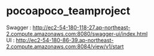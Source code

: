 # pocoapoco_teamproject

Swagger : http://ec2-54-180-118-27.ap-northeast-2.compute.amazonaws.com:8080/swagger-ui/index.html <br/>
UI : http://ec2-54-180-86-39.ap-northeast-2.compute.amazonaws.com:8084/view/v1/start

